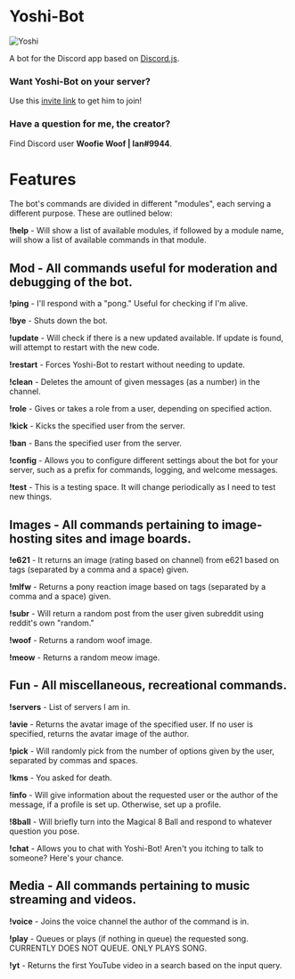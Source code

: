# Yoshi-Bot
![Yoshi](http://i.imgur.com/0P9zo7t.jpg)

A bot for the Discord app based on [Discord.js](https://github.com/hydrabolt/discord.js/).

### Want Yoshi-Bot on your server?

Use this [invite link](https://discordapp.com/oauth2/authorize?client_id=182989700393336832&scope=bot&permissions=0x10002016) to get him to join!

### Have a question for me, the creator?

Find Discord user **Woofie Woof | Ian#9944**.

# Features
The bot's commands are divided in different "modules", each serving a different purpose. These are outlined below:

**!help** - Will show a list of available modules, if followed by a module name, will show a list of available commands in that module.

## Mod - All commands useful for moderation and debugging of the bot.

**!ping** - I'll respond with a "pong." Useful for checking if I'm alive.

**!bye** - Shuts down the bot.

**!update** - Will check if there is a new updated available. If update is found, will attempt to restart with the new code.

**!restart** - Forces Yoshi-Bot to restart without needing to update.

**!clean** - Deletes the amount of given messages (as a number) in the channel.

**!role** - Gives or takes a role from a user, depending on specified action.

**!kick** - Kicks the specified user from the server.

**!ban** - Bans the specified user from the server.

**!config** - Allows you to configure different settings about the bot for your server, such as a prefix for commands, logging, and welcome messages.

**!test** - This is a testing space. It will change periodically as I need to test new things.

## Images - All commands pertaining to image-hosting sites and image boards.

**!e621** - It returns an image (rating based on channel) from e621 based on tags (separated by a comma and a space) given.

**!mlfw** - Returns a pony reaction image based on tags (separated by a comma and a space) given.

**!subr** - Will return a random post from the user given subreddit using reddit's own "random."

**!woof** - Returns a random woof image.

**!meow** - Returns a random meow image.

## Fun - All miscellaneous, recreational commands.

**!servers** - List of servers I am in.

**!avie** -  Returns the avatar image of the specified user. If no user is specified, returns the avatar image of the author.

**!pick** - Will randomly pick from the number of options given by the user, separated by commas and spaces.

**!kms** - You asked for death.

**!info** - Will give information about the requested user or the author of the message, if a profile is set up. Otherwise, set up a profile.

**!8ball** - Will briefly turn into the Magical 8 Ball and respond to whatever question you pose.

**!chat** - Allows you to chat with Yoshi-Bot! Aren't you itching to talk to someone? Here's your chance.

## Media - All commands pertaining to music streaming and videos.

**!voice** - Joins the voice channel the author of the command is in.

**!play** - Queues or plays (if nothing in queue) the requested song. CURRENTLY DOES NOT QUEUE. ONLY PLAYS SONG.

**!yt** - Returns the first YouTube video in a search based on the input query.
